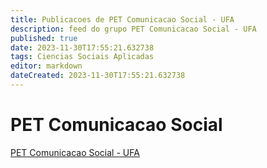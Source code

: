 ```yaml
---
title: Publicacoes de PET Comunicacao Social - UFA
description: feed do grupo PET Comunicacao Social - UFA
published: true
date: 2023-11-30T17:55:21.632738
tags: Ciencias Sociais Aplicadas
editor: markdown
dateCreated: 2023-11-30T17:55:21.632738
---
```


# PET Comunicacao Social
[PET Comunicacao Social - UFA](/grupo/68PETComunicacaoSocialUFA.md)